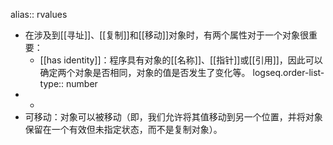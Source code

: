 alias:: rvalues

- 在涉及到[[寻址]]、[[复制]]和[[移动]]对象时，有两个属性对于一个对象很重要：
	- [[has identity]]：程序具有对象的[[名称]]、[[指针]]或[[引用]]，因此可以确定两个对象是否相同，对象的值是否发生了变化等。
	  logseq.order-list-type:: number
- -
- 可移动：对象可以被移动（即，我们允许将其值移动到另一个位置，并将对象保留在一个有效但未指定状态，而不是复制对象）。
